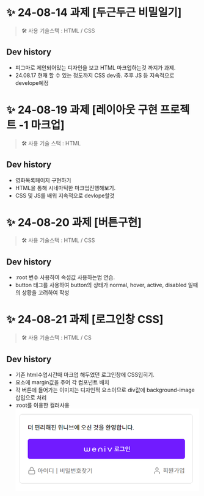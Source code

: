 # ✨ 24-08-14 과제 [두근두근 비밀일기]
> 🛠 사용 기술스택 : HTML / CSS
## Dev history
- 피그마로 제안되어있는 디자인을 보고 HTML 마크업하는것 까지가 과제.
- 24.08.17 현재 할 수 있는 정도까지 CSS dev중. 추후 JS 등 지속적으로 develope예정

# ✨ 24-08-19 과제 [레이아웃 구현 프로젝트 -1 마크업]
> 🛠 사용 기술 스택 : HTML
## Dev history
- 영화목록페이지 구현하기
- HTML을 통해 시네마틱한 마크업진행해보기.
- CSS 및 JS를 배워 지속적으로 devlope할것

# ✨ 24-08-20 과제 [버튼구현]
>  🛠 사용 기술스택 : HTML / CSS
## Dev history
- :root 변수 사용하여 속성값 사용하는법 연습.
- button 태그를 사용하여 button의 상태가 normal, hover, active, disabled 일때의 상황을 고려하여 작성

# ✨ 24-08-21 과제 [로그인창 CSS]
> 🛠 사용 기술스택 : HTML / CS
## Dev history
- 기존 html수업시간때 마크업 해두었던 로그인창에 CSS입히기.
- 요소에 margin값을 주어 각 컴포넌트 배치
- 각 버튼에 들어가는 이미지는 디자인적 요소이므로 div값에 background-image삽입으로 처리
- :root를 이용한 컬러사용
![실습이미지](image.png)